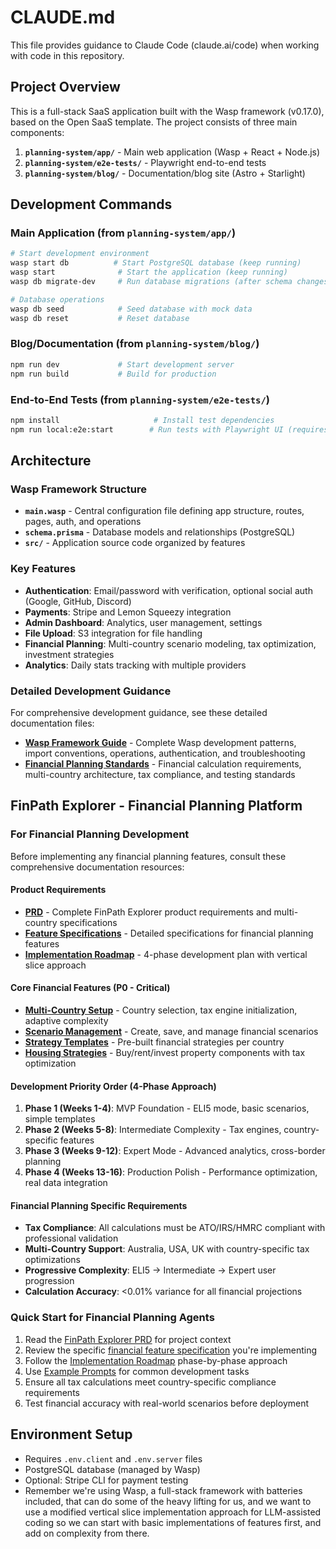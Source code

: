 # CLAUDE.md

This file provides guidance to Claude Code (claude.ai/code) when working with code in this repository.

## Project Overview

This is a full-stack SaaS application built with the Wasp framework (v0.17.0), based on the Open SaaS template. The project consists of three main components:

1. **`planning-system/app/`** - Main web application (Wasp + React + Node.js)
2. **`planning-system/e2e-tests/`** - Playwright end-to-end tests
3. **`planning-system/blog/`** - Documentation/blog site (Astro + Starlight)

## Development Commands

### Main Application (from `planning-system/app/`)
```bash
# Start development environment
wasp start db          # Start PostgreSQL database (keep running)
wasp start              # Start the application (keep running)
wasp db migrate-dev     # Run database migrations (after schema changes)

# Database operations
wasp db seed            # Seed database with mock data
wasp db reset           # Reset database
```

### Blog/Documentation (from `planning-system/blog/`)
```bash
npm run dev             # Start development server
npm run build           # Build for production
```

### End-to-End Tests (from `planning-system/e2e-tests/`)
```bash
npm install                     # Install test dependencies
npm run local:e2e:start        # Run tests with Playwright UI (requires Stripe setup)
```

## Architecture

### Wasp Framework Structure
- **`main.wasp`** - Central configuration file defining app structure, routes, pages, auth, and operations
- **`schema.prisma`** - Database models and relationships (PostgreSQL)  
- **`src/`** - Application source code organized by features

### Key Features
- **Authentication**: Email/password with verification, optional social auth (Google, GitHub, Discord)
- **Payments**: Stripe and Lemon Squeezy integration
- **Admin Dashboard**: Analytics, user management, settings
- **File Upload**: S3 integration for file handling
- **Financial Planning**: Multi-country scenario modeling, tax optimization, investment strategies
- **Analytics**: Daily stats tracking with multiple providers

### Detailed Development Guidance
For comprehensive development guidance, see these detailed documentation files:

- **[Wasp Framework Guide](./docs/development/wasp-framework-guide.md)** - Complete Wasp development patterns, import conventions, operations, authentication, and troubleshooting
- **[Financial Planning Standards](./docs/development/financial-planning-standards.md)** - Financial calculation requirements, multi-country architecture, tax compliance, and testing standards

## FinPath Explorer - Financial Planning Platform

### For Financial Planning Development
Before implementing any financial planning features, consult these comprehensive documentation resources:

#### Product Requirements
- **[PRD](./docs/PRD.md)** - Complete FinPath Explorer product requirements and multi-country specifications
- **[Feature Specifications](./docs/features/)** - Detailed specifications for financial planning features
- **[Implementation Roadmap](./docs/IMPLEMENTATION_ROADMAP.md)** - 4-phase development plan with vertical slice approach

#### Core Financial Features (P0 - Critical)
- **[Multi-Country Setup](./docs/features/multi-country-setup.md)** - Country selection, tax engine initialization, adaptive complexity
- **[Scenario Management](./docs/features/scenario-management.md)** - Create, save, and manage financial scenarios
- **[Strategy Templates](./docs/features/strategy-templates.md)** - Pre-built financial strategies per country
- **[Housing Strategies](./docs/features/housing-strategies.md)** - Buy/rent/invest property components with tax optimization

#### Development Priority Order (4-Phase Approach)
1. **Phase 1 (Weeks 1-4)**: MVP Foundation - ELI5 mode, basic scenarios, simple templates
2. **Phase 2 (Weeks 5-8)**: Intermediate Complexity - Tax engines, country-specific features
3. **Phase 3 (Weeks 9-12)**: Expert Mode - Advanced analytics, cross-border planning
4. **Phase 4 (Weeks 13-16)**: Production Polish - Performance optimization, real data integration

#### Financial Planning Specific Requirements
- **Tax Compliance**: All calculations must be ATO/IRS/HMRC compliant with professional validation
- **Multi-Country Support**: Australia, USA, UK with country-specific tax optimizations
- **Progressive Complexity**: ELI5 → Intermediate → Expert user progression
- **Calculation Accuracy**: <0.01% variance for all financial projections

### Quick Start for Financial Planning Agents
1. Read the [FinPath Explorer PRD](./docs/PRD.md) for project context
2. Review the specific [financial feature specification](./docs/features/) you're implementing
3. Follow the [Implementation Roadmap](./docs/IMPLEMENTATION_ROADMAP.md) phase-by-phase approach
4. Use [Example Prompts](./docs/development/example-prompts.md) for common development tasks
5. Ensure all tax calculations meet country-specific compliance requirements
6. Test financial accuracy with real-world scenarios before deployment

## Environment Setup
- Requires `.env.client` and `.env.server` files
- PostgreSQL database (managed by Wasp)
- Optional: Stripe CLI for payment testing
- Remember we're using Wasp, a full-stack framework with batteries included, that can do some of the heavy lifting for us, and we want to use a modified vertical slice implementation approach for LLM-assisted coding so we can start with basic implementations of features first, and add on complexity from there.